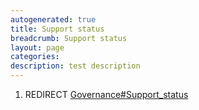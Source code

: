 ```yaml
---
autogenerated: true
title: Support status
breadcrumb: Support status
layout: page
categories: 
description: test description
---
```


1.  REDIRECT [Governance\#Support\_status](Governance#Support_status)
